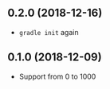 <a name="0.2.0"></a>
## 0.2.0 (2018-12-16)

- `gradle init` again

<a name="0.1.0"></a>
## 0.1.0 (2018-12-09)

- Support from 0 to 1000
